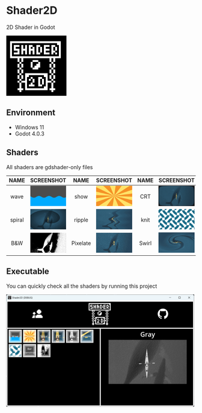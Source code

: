 # Shader2D

2D Shader in Godot

![logo](.screenshots/logo.png)

## Environment

- Windows 11
- Godot 4.0.3

## Shaders

All shaders are gdshader-only files

| NAME   | SCREENSHOT                       | NAME     | SCREENSHOT                         | NAME  | SCREENSHOT                      | NAME           | SCREENSHOT                               |
|:------:| -------------------------------- |:--------:|:----------------------------------:|:-----:|:-------------------------------:|:--------------:|:----------------------------------------:|
| wave   | ![wave](.screenshots/wave.png)   | show     | ![wave](.screenshots/show.png)     | CRT   | ![wave](.screenshots/CRT.png)   | gray           | ![wave](.screenshots/gray.png)           |
| spiral | ![wave](.screenshots/spiral.png) | ripple   | ![wave](.screenshots/ripple.png)   | knit  | ![knit](.screenshots/knit.png)  | bar transition | ![knit](.screenshots/bar_transition.png) |
| B&W    | ![wave](.screenshots/B&W.png)    | Pixelate | ![wave](.screenshots/pixelate.png) | Swirl | ![wave](.screenshots/swirl.png) | Grid           | ![wave](.screenshots/grid.png)           |

## Executable

You can quickly check all the shaders by running this project

![viewer](.screenshots/viewer.png)
